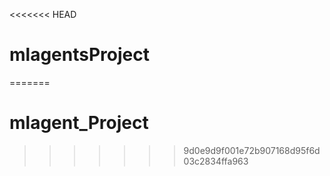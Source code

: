 <<<<<<< HEAD
# mlagentsProject
=======
# mlagent_Project
>>>>>>> 9d0e9d9f001e72b907168d95f6d03c2834ffa963
